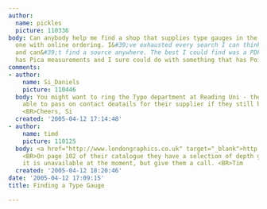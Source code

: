 ```yaml
---
author:
  name: pickles
  picture: 110336
body: Can anybody help me find a shop that supplies type gauges in the UK? Preferably
  one with online ordering. I&#39;ve exhausted every search I can think of in Google
  and can&#39;t find a source anywhere. The best I could find was a PDF but it only
  has Pica measurements and I sure could do with something that has Points as well.
comments:
- author:
    name: Si_Daniels
    picture: 110446
  body: You might want to ring the Typo department at Reading Uni - they should be
    able to pass on contact deatails for their supplier if they still have one.  <BR>
    <BR>Cheers, Si
  created: '2005-04-12 17:14:48'
- author:
    name: timd
    picture: 110125
  body: <a href="http://www.londongraphics.co.uk" target="_blank">http://www.londongraphics.co.uk</a>
    <BR>On page 102 of their catalogue they have a selection of depth gauges and typescales,
    it is unavailable at the moment, but give them a call. <BR>Tim
  created: '2005-04-12 18:20:46'
date: '2005-04-12 17:09:15'
title: Finding a Type Gauge

---
```

